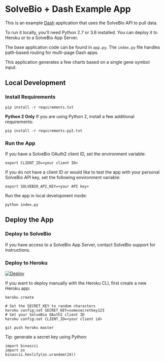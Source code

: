 SolveBio + Dash Example App
===========================

This is an example [Dash](https://plot.ly/products/dash/) application that uses the SolveBio API to pull data.

To run it locally, you'll need Python 2.7 or 3.6 installed. You can deploy it to Heroku or to a SolveBio App Server.

The base application code can be found in `app.py`. The `index.py` file handles path-based routing for multi-page Dash apps.

This application generates a few charts based on a single gene symbol input.


## Local Development


### Install Requirements

    pip install -r requirements.txt


**Python 2 Only** If you are using Python 2, install a few additional requirements:

    pip install -r requirements-py2.txt


### Run the App

If you have a SolveBio OAuth2 client ID, set the environment variable:

    export CLIENT_ID=<your client ID>


If you do not have a client ID or would like to test the app with your personal SolveBio API key, set the following environment variable:

    export SOLVEBIO_API_KEY=<your API key>


Run the app in local development mode:

    python index.py


## Deploy the App

### Deploy to SolveBio

If you have access to a SolveBio App Server, contact SolveBio support for instructions.


### Deploy to Heroku

[![Deploy](https://www.herokucdn.com/deploy/button.svg)](https://heroku.com/deploy)


If you want to deploy manually with the Heroku CLI, first create a new Heroku app:

    heroku create

    # Set the SECRET_KEY to random characters
    heroku config:set SECRET_KEY=somesecretkey123
    # Set your SolveBio OAuth2 client ID
    heroku config:set CLIENT_ID=<your client id>

    git push heroku master


Tip: generate a secret key using Python:

    import binascii
    import os
    binascii.hexlify(os.urandom(24))

